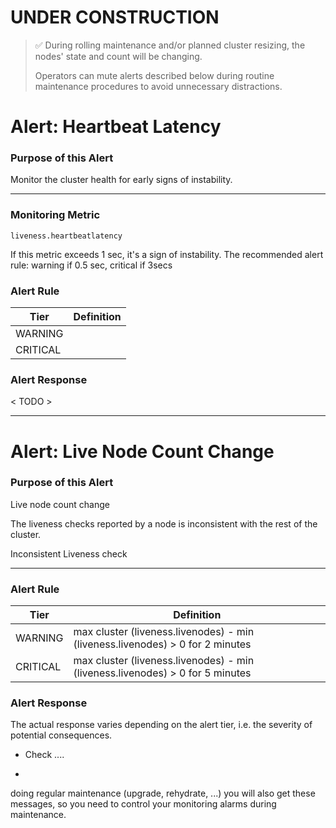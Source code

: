 

# UNDER CONSTRUCTION

> 
>
> ✅  During rolling maintenance and/or planned cluster resizing, the nodes' state and count will be changing. 
>
> Operators can mute alerts described below during routine maintenance procedures to avoid unnecessary distractions.
>
> 



# Alert: Heartbeat Latency



### Purpose of this Alert

Monitor the cluster health for early signs of instability.





------

### Monitoring Metric

```
liveness.heartbeatlatency
```

If this metric exceeds 1 sec,  it's a sign of instability. The recommended alert rule: warning if 0.5 sec,  critical if 3secs



### Alert Rule

| Tier     | Definition |
| -------- | ---------- |
| WARNING  |            |
| CRITICAL |            |

### Alert Response

< TODO >



--------------------



# Alert: Live Node Count Change

### Purpose of this Alert

Live node count change



The liveness checks reported by a node is inconsistent with the rest of the cluster.

Inconsistent Liveness check



------

### Alert Rule

| Tier     | Definition                                                   |
| -------- | ------------------------------------------------------------ |
| WARNING  | max cluster (liveness.livenodes) - min (liveness.livenodes) > 0 for 2 minutes |
| CRITICAL | max cluster (liveness.livenodes) - min (liveness.livenodes) > 0 for 5 minutes |



### Alert Response

The actual response varies depending on the alert tier, i.e. the severity of potential consequences.

- Check ....

- 









doing regular maintenance (upgrade, rehydrate, ...) you will also get these messages, so you need to control your monitoring alarms during maintenance.
